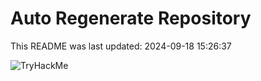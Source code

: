 # Auto Regenerate Repository

This README was last updated: 2024-09-18 15:26:37

 ![TryHackMe](https://tryhackme.com/badge/533634)